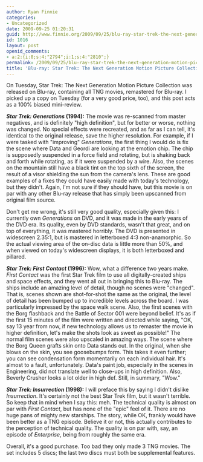 ```yaml
---
author: Ryan Finnie
categories:
- Uncategorized
date: 2009-09-25 01:20:31
guid: http://www.finnie.org/2009/09/25/blu-ray-star-trek-the-next-generation-motion-picture-collection/
id: 1016
layout: post
openid_comments:
- a:2:{i:0;s:4:"2794";i:1;s:4:"2810";}
permalink: /2009/09/25/blu-ray-star-trek-the-next-generation-motion-picture-collection/
title: 'Blu-ray: Star Trek: The Next Generation Motion Picture Collection'
---
```

On Tuesday, Star Trek: The Next Generation Motion Picture Collection was released on Blu-ray, containing all TNG movies, remastered for Blu-ray. I picked up a copy on Tuesday (for a very good price, too), and this post acts as a 100% biased mini-review.

**_Star Trek: Generations_ (1994):** The movie was re-scanned from master negatives, and is definitely "high definition", but for better or worse, nothing was changed. No special effects were recreated, and as far as I can tell, it's identical to the original release, save the higher resolution. For example, if I were tasked with "improving" _Generations_, the first thing I would do is fix the scene where Data and Geordi are looking at the emotion chip. The chip is supposedly suspended in a force field and rotating, but is shaking back and forth while rotating, as if it were suspended by a wire. Also, the scenes on the mountain still have a black tint on the top sixth of the screen, the result of a visor shielding the sun from the camera's lens. These are good examples of a fixes they could have easily made with today's technology, but they didn't. Again, I'm not sure if they should have, but this movie is on par with any other Blu-ray release that has simply been upscanned from original film source.

Don't get me wrong, it's still very good quality, especially given this: I currently own _Generations_ on DVD, and it was made in the early years of the DVD era. Its quality, even by DVD standards, wasn't that great, and on top of everything, it was mastered horribly. The DVD is presented in widescreen 2.35:1, but is mastered in letterboxed 4:3 non-anamorphic. So the actual viewing area of the on-disc data is little more than 50%, and when viewed on today's widescreen displays, it is both letterboxed and pillared.

**_Star Trek: First Contact_ (1996):** Wow, what a difference two years make. _First Contact_ was the first Star Trek film to use all digitally-created ships and space effects, and they went all out in bringing this to Blu-ray. The ships include an amazing level of detail, though no scenes were "changed". That is, scenes shown are shot-for-shot the same as the original, the level of detail has been bumped up to incredible levels across the board. I was particularly impressed by the space walk scene. Also, the first scenes with the Borg flashback and the Battle of Sector 001 were beyond belief. It's as if the first 15 minutes of the film were written and directed while saying, "OK, say 13 year from now, if new technology allows us to remaster the movie in higher definition, let's make the shots look as sweet as possible!" The normal film scenes were also upscaled in amazing ways. The scene where the Borg Queen grafts skin onto Data stands out. In the original, when she blows on the skin, you see goosebumps form. This takes it even further; you can see condensation form momentarily on each individual hair. It's almost to a fault, unfortunately. Data's paint job, especially in the scenes in Engineering, did not translate well to close-ups in high definition. Also, Beverly Crusher looks a lot older in high def. Still, in summary, "Wow."

**_Star Trek: Insurrection_ (1998):** I will preface this by saying I didn't dislike _Insurrection_. It's certainly not the best Star Trek film, but it wasn't terrible. So keep that in mind when I say this: meh. The technical quality is almost on par with _First Contact_, but has none of the "epic" feel of it. There are no huge pans of mighty new starships. The story, while OK, frankly would have been better as a TNG episode. Believe it or not, this actually contributes to the perception of technical quality. The quality is on par with, say, an episode of _Enterprise_, being from roughly the same era.

Overall, it's a good purchase. Too bad they only made 3 TNG movies. The set includes 5 discs; the last two discs must both be supplemental features.
